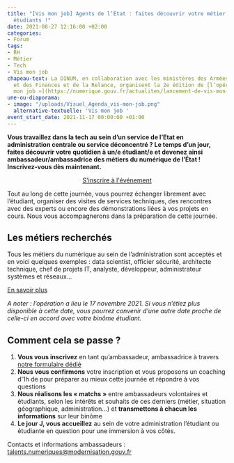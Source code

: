 ```yaml
---
title: "[Vis mon job] Agents de l’État : faites découvrir votre métier tech à des
  étudiants !"
date: 2021-08-27 12:16:00 +02:00
categories:
- Forum
tags:
- RH
- Métier
- Tech
- Vis mon job
chapeau-text: La DINUM, en collaboration avec les ministères des Armées et de l’Economie
  et des Finances et de la Relance, organisent la 2e édition de [l’opération « Vis
  mon job »](https://numerique.gouv.fr/actualites/lancement-de-vis-mon-job-des-etudiants-a-la-rencontre-des-professionnels-du-numerique-de-letat/).
une-ou-diaporama:
- image: "/uploads/Visuel_Agenda_vis-mon-job.png"
  alternative-textuelle: 'Vis mon job '
event_start_date: 2021-11-17 00:00:00 +01:00
---
```


**Vous travaillez dans la tech au sein d’un service de l’Etat en administration centrale ou service déconcentré ? Le temps d’un jour, faites découvrir votre quotidien à un/e étudiant/e et devenez ainsi ambassadeur/ambassadrice des métiers du numérique de l’État ! Inscrivez-vous dès maintenant.**

<p align="center"><a href="https://sgmap.sphinxdeclic.com/d/s/l0tjrd" class="button">S'inscrire à l'événement</a></p>

Tout au long de cette journée, vous pourrez échanger librement avec l’étudiant, organiser des visites de services techniques, des rencontres avec des experts ou encore des démonstrations liées à vos projets en cours. Nous vous accompagnerons dans la préparation de cette journée.

## Les métiers recherchés

Tous les métiers du numérique au sein de l’administration sont acceptés et en voici quelques exemples : data scientist, officier sécurité, architecte technique, chef de projets IT, analyste, développeur, administrateur systèmes et réseaux…

[En savoir plus](/actualites/vis-mon-job-agents-de-letat-faites-decouvrir-votre-metier-tech-a-des-etudiants/)

*A noter : l’opération a lieu le 17 novembre 2021. Si vous n’étiez plus disponible à cette date, vous pourrez convenir d’une autre date proche de celle-ci en accord avec votre binôme étudiant.*

## Comment cela se passe ?

1. **Vous vous inscrivez** en tant qu’ambassadeur, ambassadrice à travers [notre formulaire dédié](https://sgmap.sphinxdeclic.com/d/s/l0tjrd)
2. **Nous vous confirmons** votre inscription et vous proposons un coaching d’1h de pour préparer au mieux cette journée et répondre à vos questions
3. **Nous réalisons les « matchs »** entre ambassadeurs volontaires et étudiants, selon les intérêts et souhaits de ces derniers (métier, situation géographique, administration…) et **transmettons à chacun les informations** sur leur binôme
4. **Le jour J, vous accueillez** au sein de votre administration l’étudiant ou étudiante en question pour une immersion à vos côtés.

Contacts et informations ambassadeurs : [talents.numeriques@modernisation.gouv.fr](mailto:talents.numeriques@modernisation.gouv.fr)